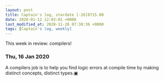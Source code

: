 ```yaml
---
layout: post
title: Captain's log, stardate [-26]0715.00
date: 2020-01-12 12:03:01 +0000
last_modified_at: 2020-11-28 07:38:36 +0000
tags: [Captain's log, weekly]
---
```


This week in review: compilers!

<!-- more -->

### Thu, 16 Jan 2020

A compilers job is to help you find logic errors at compile time by making
distinct concepts, distinct types.▣
